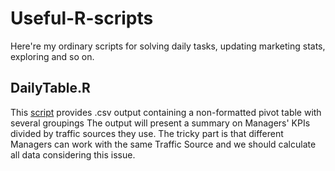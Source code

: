 # Useful-R-scripts
Here're my ordinary scripts for solving daily tasks, updating marketing stats, exploring and so on.

## DailyTable.R

This [script](https://github.com/MariiaChernysh/Useful-R-scripts/blob/master/DailyTable.R) provides .csv output containing a non-formatted pivot table with several groupings
The output will present a summary on Managers' KPIs divided by traffic sources they use.
The tricky part is that different Managers can work with the same Traffic Source and we should calculate 
all data considering this issue.
